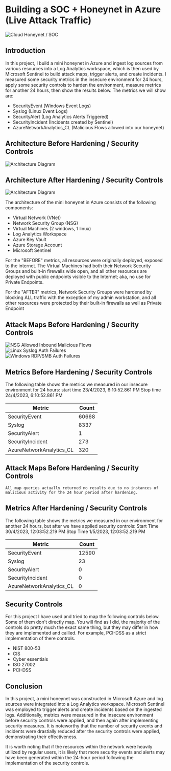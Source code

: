 # Building a SOC + Honeynet in Azure (Live Attack Traffic)
![Cloud Honeynet / SOC](https://imagizer.imageshack.com/img923/2794/uW8WGe.png)

## Introduction

In this project, I build a mini honeynet in Azure and ingest log sources from various resources into a Log Analytics workspace, which is then used by Microsoft Sentinel to build attack maps, trigger alerts, and create incidents. I measured some security metrics in the insecure environment for 24 hours, apply some security controls to harden the environment, measure metrics for another 24 hours, then show the results below. The metrics we will show are:

- SecurityEvent (Windows Event Logs)
- Syslog (Linux Event Logs)
- SecurityAlert (Log Analytics Alerts Triggered)
- SecurityIncident (Incidents created by Sentinel)
- AzureNetworkAnalytics_CL (Malicious Flows allowed into our honeynet)

## Architecture Before Hardening / Security Controls
![Architecture Diagram](https://i.imgur.com/aBDwnKb.jpg)

## Architecture After Hardening / Security Controls
![Architecture Diagram](https://i.imgur.com/YQNa9Pp.jpg)

The architecture of the mini honeynet in Azure consists of the following components:

- Virtual Network (VNet)
- Network Security Group (NSG)
- Virtual Machines (2 windows, 1 linux)
- Log Analytics Workspace
- Azure Key Vault
- Azure Storage Account
- Microsoft Sentinel

For the "BEFORE" metrics, all resources were originally deployed, exposed to the internet. The Virtual Machines had both their Network Security Groups and built-in firewalls wide open, and all other resources are deployed with public endpoints visible to the Internet; aka, no use for Private Endpoints.

For the "AFTER" metrics, Network Security Groups were hardened by blocking ALL traffic with the exception of my admin workstation, and all other resources were protected by their built-in firewalls as well as Private Endpoint

## Attack Maps Before Hardening / Security Controls
![NSG Allowed Inbound Malicious Flows](https://imagizer.imageshack.com/img923/4112/qT4QOX.png)<br>
![Linux Syslog Auth Failures](https://imagizer.imageshack.com/img924/7361/F8D5lK.png)<br>
![Windows RDP/SMB Auth Failures](https://imagizer.imageshack.com/img922/5291/daGddo.png)<br>

## Metrics Before Hardening / Security Controls

The following table shows the metrics we measured in our insecure environment for 24 hours:
start time 23/4/2023, 6:10:52.861 PM
Stop time 24/4/2023, 6:10:52.861 PM

| Metric                   | Count
| ------------------------ | -----
| SecurityEvent            | 60668
| Syslog                   | 8337
| SecurityAlert            | 1
| SecurityIncident         | 273
| AzureNetworkAnalytics_CL | 320

## Attack Maps Before Hardening / Security Controls

```All map queries actually returned no results due to no instances of malicious activity for the 24 hour period after hardening.```

## Metrics After Hardening / Security Controls

The following table shows the metrics we measured in our environment for another 24 hours, but after we have applied security controls:
Start Time 30/4/2023, 12:03:52.219 PM
Stop Time	1/5/2023, 12:03:52.219 PM

| Metric                   | Count
| ------------------------ | -----
| SecurityEvent            | 12590
| Syslog                   | 23
| SecurityAlert            | 0
| SecurityIncident         | 0
| AzureNetworkAnalytics_CL | 0

## Security Controls
For this project I have used and tried to map the following controls below. Some of them don't directly map. You will find as I did, the majority of the controls do pretty much the exact same thing, but they may differ in how they are implemented and callled. For example, PCI-DSS as a strict implementation of there controls. 

- NIST 800-53
- CIS
- Cyber essentials
- ISO 27002
- PCI-DSS


## Conclusion

In this project, a mini honeynet was constructed in Microsoft Azure and log sources were integrated into a Log Analytics workspace. Microsoft Sentinel was employed to trigger alerts and create incidents based on the ingested logs. Additionally, metrics were measured in the insecure environment before security controls were applied, and then again after implementing security measures. It is noteworthy that the number of security events and incidents were drastially reduced after the security controls were applied, demonstrating their effectiveness.

It is worth noting that if the resources within the network were heavily utilized by regular users, it is likely that more security events and alerts may have been generated within the 24-hour period following the implementation of the security controls.
